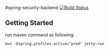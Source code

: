 #spring-security-backend
[![Build Status](https://travis-ci.org/easonlin404/spring-security-backend.svg?branch=master)](https://travis-ci.org/easonlin404/spring-security-backend)


## Getting Started

run maven command as following:

    mvn -Dspring.profiles.active="prod" jetty:run
